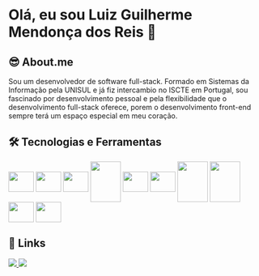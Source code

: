 # Olá, eu sou Luiz Guilherme Mendonça dos Reis 👋

## 😎 About.me
Sou um desenvolvedor de software full-stack. Formado em Sistemas da Informação pela UNISUL e já fiz intercambio no ISCTE em Portugal, sou fascinado por desenvolvimento pessoal e pela flexibilidade que o desenvolvimento full-stack oferece, porem o desenvolvimento front-end sempre terá um espaço especial em meu coração.

## 🛠️ Tecnologias e Ferramentas
<div style-"display: inline_block">
<img align="center" height="40" width="50" src="https://cdn.jsdelivr.net/gh/devicons/devicon/icons/javascript/javascript-plain.svg">
<img align="center" height="40" width="50" src="https://cdn.jsdelivr.net/gh/devicons/devicon/icons/typescript/typescript-plain.svg">
<img align="center" height="40" width="50" src="https://cdn.jsdelivr.net/gh/devicons/devicon/icons/vuejs/vuejs-original-wordmark.svg">
<img align="center" height="80" width="60" src="https://cdn.jsdelivr.net/gh/devicons/devicon/icons/nuxtjs/nuxtjs-original-wordmark.svg">
<img align="center" height="40" width="50" src="https://cdn.jsdelivr.net/gh/devicons/devicon/icons/html5/html5-plain-wordmark.svg">
<img align="center" height="40" width="50" src="https://cdn.jsdelivr.net/gh/devicons/devicon/icons/css3/css3-plain-wordmark.svg">
<img align="center" height="80" width="60" src="https://cdn.jsdelivr.net/gh/devicons/devicon/icons/nodejs/nodejs-plain-wordmark.svg">
<img align="center" height="80" width="60" src="https://cdn.jsdelivr.net/gh/devicons/devicon/icons/rails/rails-plain-wordmark.svg">
<img align="center" height="40" width="50" src="https://cdn.jsdelivr.net/gh/devicons/devicon/icons/flutter/flutter-original.svg">
<img align="center" height="40" width="50" src="https://cdn.jsdelivr.net/gh/devicons/devicon/icons/docker/docker-plain-wordmark.svg">
</div>

## 🔗 Links
<div> 
  <a href = "mailto:lgui.dosreis@gmail.com">
    <img src="https://img.shields.io/badge/-Gmail-%23333?style=for-the-badge&logo=gmail&logoColor=white" target="_blank">
  </a>
  <a href="https://www.linkedin.com/luizguidosreis" target="_blank">
    <img src="https://img.shields.io/badge/-LinkedIn-%230077B5?style=for-the-badge&logo=linkedin&logoColor=white" target="_blank">
  </a>
</div>
